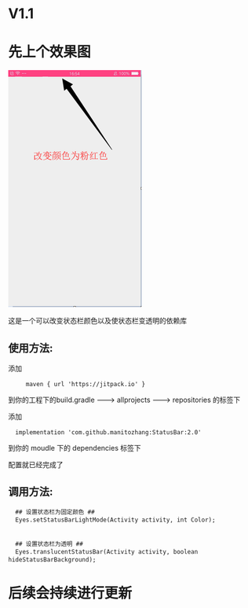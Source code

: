 # V1.1 #

# 先上个效果图 #

![效果图](https://github.com/manitozhang/StatusBar/blob/master/statusbar/src/main/res/drawable/show.png)


这是一个可以改变状态栏颜色以及使状态栏变透明的依赖库

## 使用方法: ##

添加  

         maven { url 'https://jitpack.io' } 
        
        
到你的工程下的build.gradle ---> allprojects ---> repositories 的标签下


添加

      implementation 'com.github.manitozhang:StatusBar:2.0'

到你的 moudle 下的 dependencies 标签下

配置就已经完成了

## 调用方法: ##

      ## 设置状态栏为固定颜色 ##
      Eyes.setStatusBarLightMode(Activity activity, int Color); 
      
      
      ## 设置状态栏为透明 ##
      Eyes.translucentStatusBar(Activity activity, boolean hideStatusBarBackground);
      
      
 # 后续会持续进行更新 #
        
        
